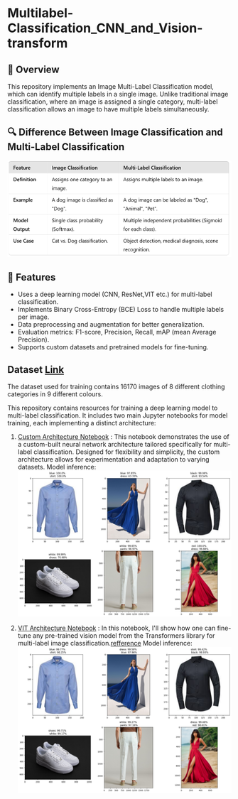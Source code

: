 # Multilabel-Classification_CNN_and_Vision-transform

## 📌 Overview
This repository implements an Image Multi-Label Classification model, which can identify multiple labels in a single image. Unlike traditional image classification, where an image is assigned a single category, multi-label classification allows an image to have multiple labels simultaneously.

## 🔍 Difference Between Image Classification and Multi-Label Classification
![image](https://github.com/KaushiML3/Multilabel-Classification_CNN_and_Vision-Transformer/blob/main/src_img/Screenshot%20(90).png)



## 🚀 Features

- Uses a deep learning model (CNN, ResNet,VIT etc.) for multi-label classification.
- Implements Binary Cross-Entropy (BCE) Loss to handle multiple labels per image.
- Data preprocessing and augmentation for better generalization.
- Evaluation metrics: F1-score, Precision, Recall, mAP (mean Average Precision).
- Supports custom datasets and pretrained models for fine-tuning.


## Dataset [Link](https://www.kaggle.com/datasets/kaiska/apparel-dataset/data)
The dataset used for training contains 16170 images of  8 different clothing categories in 9 different colours.

This repository contains resources for training a deep learning model to multi-label classification. It includes two main Jupyter notebooks for model training, each implementing a distinct architecture:

1. [Custom Architecture Notebook]() : This notebook demonstrates the use of a custom-built neural network architecture tailored specifically for multi-label classification. Designed for flexibility and simplicity, the custom architecture allows for experimentation and adaptation to varying datasets.
Model inference:
![image](https://github.com/KaushiML3/Multilabel-Classification_CNN_and_Vision-Transformer/blob/main/src_img/cnn.png)

3. [VIT Architecture Notebook]() : In this notebook, I'll show how one can fine-tune any pre-trained vision model from the Transformers library for multi-label image classification.[refference](https://github.com/NielsRogge/Transformers-Tutorials/blob/master/SigLIP/Fine_tuning_SigLIP_and_friends_for_multi_label_image_classification.ipynb)
Model inference:
![image](https://github.com/KaushiML3/Multilabel-Classification_CNN_and_Vision-Transformer/blob/main/src_img/sliglip.png)
